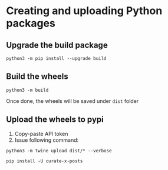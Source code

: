 
# Creating and uploading Python packages
 
## Upgrade the build package
```
python3 -m pip install --upgrade build
```

## Build the wheels
```
python3 -m build
```

Once done, the wheels will be saved under ```dist``` folder

## Upload the wheels to pypi

1. Copy-paste API token
2. Issue following command:

  ```
  python3 -m twine upload dist/* --verbose
  ```


```
pip install -U curate-x-posts
```

